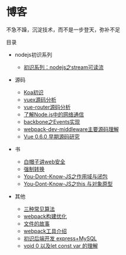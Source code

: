 # 博客
不急不躁，沉淀技术，而不是一步登天，弥补不足

目录
* nodejs初识系列
    * [初识系列：nodejs之stream可读流](https://github.com/funfish/blog/issues/13)

* 源码
    * [Koa初识](https://github.com/funfish/blog/issues/12)
    * [vuex源码分析](https://github.com/funfish/blog/issues/9)
    * [vue-router源码分析](https://github.com/funfish/blog/issues/8)
    * [了解Node.js中的网络通信](https://github.com/funfish/blog/issues/7)
    * [backbone之Events实现](https://github.com/funfish/blog/issues/4)
    * [webpack-dev-middleware主要源码理解](https://github.com/funfish/blog/issues/2)
    * [Vue 0.6.0 早期源码研究](https://github.com/funfish/blog/issues/1)
* 书
    * [白帽子讲web安全](https://github.com/funfish/blog/issues/15)
    * [强制转换](https://github.com/funfish/blog/issues/10)
    * [You-Dont-Know-JS之作用域与闭包](https://github.com/funfish/blog/issues/5)
    * [You-Dont-Know-JS之this 与对象原型](https://github.com/funfish/blog/issues/6)
* 其他
    * [三种常见算法](https://github.com/funfish/blog/issues/17)
    * [webpack构建优化](https://github.com/funfish/blog/issues/16)
    * [文件的故事](https://github.com/funfish/blog/issues/14)
    * [webpack工具介绍](https://github.com/funfish/blog/blob/master/201712/webpack工具介绍.pdf)
    * [初识后端开发 express+MySQL](https://github.com/funfish/blog/issues/11)
    * [void 0 以及let const var 的理解](https://github.com/funfish/blog/issues/3)
